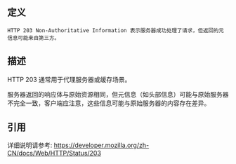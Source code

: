 ## 定义

```
HTTP 203 Non-Authoritative Information 表示服务器成功处理了请求，但返回的元信息可能来自第三方。
```

## 描述

HTTP 203 通常用于代理服务器或缓存场景。

服务器返回的响应体与原始资源相同，但元信息（如头部信息）可能与原始服务器不完全一致，客户端应注意，这些信息可能与原始服务器的内容存在差异。

## 引用

详细说明请参考: https://developer.mozilla.org/zh-CN/docs/Web/HTTP/Status/203
